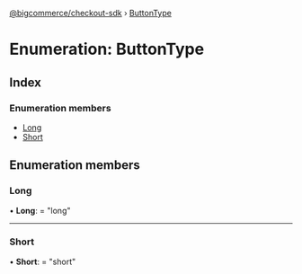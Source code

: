 [@bigcommerce/checkout-sdk](../README.md) › [ButtonType](buttontype.md)

# Enumeration: ButtonType

## Index

### Enumeration members

* [Long](buttontype.md#long)
* [Short](buttontype.md#short)

## Enumeration members

###  Long

• **Long**: = "long"

___

###  Short

• **Short**: = "short"
